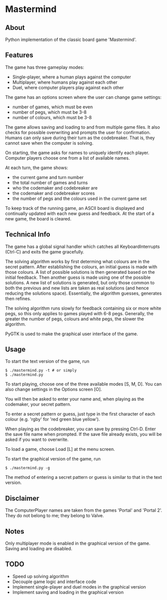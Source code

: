# Mastermind

## About
Python implementation of the classic board game 'Mastermind'.

## Features
The game has three gameplay modes:
- Single-player, where a human plays against the computer
- Multiplayer, where humans play against each other
- Duel, where computer players play against each other

The game has an options screen where the user can change game settings:
- number of games, which must be even
- number of pegs, which must be 3-8
- number of colours, which must be 3-8

The game allows saving and loading to and from multiple game files. It also
checks for possible overwriting and prompts the user for confirmation. Humans
can only save during their turn as the codebreaker. That is, they cannot save
when the computer is solving.

On starting, the game asks for names to uniquely identify each player. Computer
players choose one from a list of available names.

At each turn, the game shows:
- the current game and turn number
- the total number of games and turns
- who the codemaker and codebreaker are
- the codemaker and codebreaker scores
- the number of pegs and the colours used in the current game set

To keep track of the running game, an ASCII board is displayed and continually
updated with each new guess and feedback. At the start of a new game, the board
is cleared.

## Technical Info
The game has a global signal handler which catches all KeyboardInterrupts
(Ctrl-C) and exits the game gracefully.

The solving algorithm works by first determing what colours are in the secret
pattern. After establishing the colours, an initial guess is made with those
colours. A list of possible solutions is then generated based on the initial
feedback. Then another guess is made using one of the possible solutions. A
new list of solutions is generated, but only those common to both the previous
and new lists are taken as real solutions (and hence reducing the solutions
space). Essentially, the algorithm guesses, generates then refines.

The solving algorithm runs slowly for feedback containing six or more white
pegs, so this only applies to games played with 6-8 pegs. Generally, the
greater the number of pegs, colours and white pegs, the slower the algorithm.

PyGTK is used to make the graphical user interface of the game.

## Usage
To start the text version of the game, run
```
$ ./mastermind.py -t # or simply
$ ./mastermind.py
```

To start playing, choose one of the three available modes [S, M, D]. You can
also change settings in the Options screen [O].

You will then be asked to enter your name and, when playing as the codemaker,
your secret pattern.

To enter a secret pattern or guess, just type in the first character of each
colour (e.g. 'rgby' for 'red green blue yellow').

When playing as the codebreaker, you can save by pressing Ctrl-D. Enter the
save file name when prompted. If the save file already exists, you will be
asked if you want to overwrite.

To load a game, choose Load [L] at the menu screen.

To start the graphical version of the game, run
```
$ ./mastermind.py -g
```

The method of entering a secret pattern or guess is similar to that in the text
version.

## Disclaimer
The ComputerPlayer names are taken from the games 'Portal' and 'Portal 2'. They
do not belong to me; they belong to Valve.

## Notes
Only multiplayer mode is enabled in the graphical version of the game. Saving
and loading are disabled.

## TODO
- Speed up solving algorithm
- Decouple game logic and interface code
- Implement single-player and duel modes in the graphical version
- Implement saving and loading in the graphical version
